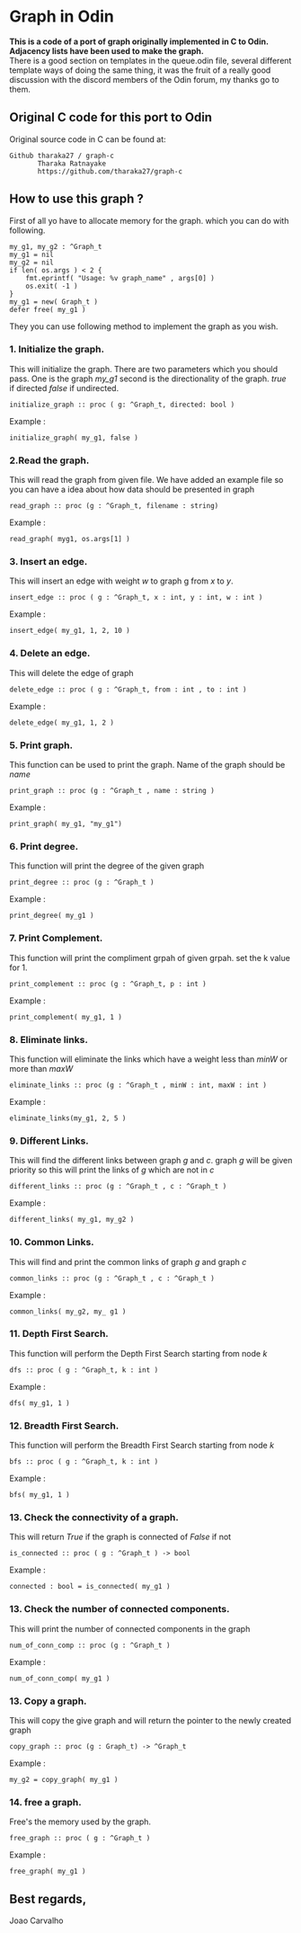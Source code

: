# Graph in Odin

<strong>This is a code of a port of graph originally implemented in C to Odin. Adjacency lists have been used to make the graph.</strong> <br>
There is a good section on templates in the queue.odin file, several different template ways of doing the same thing, it was the fruit of a really good discussion with the discord members of the Odin forum, my thanks go to them.

## Original C code for this port to Odin
Original source code in C can be found at:

```
Github tharaka27 / graph-c
       Tharaka Ratnayake 
       https://github.com/tharaka27/graph-c
```


## How to use this graph ?

First of all yo have to allocate memory for the graph. which you can do with following.

``` odin
my_g1, my_g2 : ^Graph_t
my_g1 = nil
my_g2 = nil 
if len( os.args ) < 2 {
    fmt.eprintf( "Usage: %v graph_name" , args[0] )
    os.exit( -1 )
}
my_g1 = new( Graph_t )
defer free( my_g1 )

```
They you can use following method to implement the graph as you wish.


### 1. Initialize the graph.
This will initialize the graph. There are two parameters which you should pass.
One is the graph *my_g1* second is the directionality of the graph.
*true* if directed *false* if undirected.
```Odin
initialize_graph :: proc ( g: ^Graph_t, directed: bool )
```
Example :
``` odin
initialize_graph( my_g1, false )
```


### 2.Read the graph.
This will read the graph from given file. We have added an example file so you can have a
idea about how data should be presented in graph
``` odin
read_graph :: proc (g : ^Graph_t, filename : string)
```
Example :
```odin
read_graph( myg1, os.args[1] )
```


### 3. Insert an edge.
This will insert an edge with weight *w* to graph g from *x* to *y*. 
``` odin
insert_edge :: proc ( g : ^Graph_t, x : int, y : int, w : int )
```
Example :
``` odin
insert_edge( my_g1, 1, 2, 10 )
```


### 4. Delete an edge.
This will delete the edge of graph 
``` odin
delete_edge :: proc ( g : ^Graph_t, from : int , to : int )
```
Example :
``` odin
delete_edge( my_g1, 1, 2 )
```


### 5. Print graph.
This function can be used to print the graph. Name of the graph should be *name*
``` odin
print_graph :: proc (g : ^Graph_t , name : string )
```
Example :
``` odin
print_graph( my_g1, "my_g1")
```


### 6. Print degree.
This function will print the degree of the given graph
``` odin
print_degree :: proc (g : ^Graph_t )
```
Example :
``` odin
print_degree( my_g1 )
```


### 7. Print Complement.
This function will print the compliment grpah of given grpah. set the k value for 1. 
``` odin
print_complement :: proc (g : ^Graph_t, p : int )
```
Example :
``` odin
print_complement( my_g1, 1 )
```


### 8. Eliminate links.
This function will eliminate the links which have a weight less than *minW* or more than *maxW*
``` odin
eliminate_links :: proc (g : ^Graph_t , minW : int, maxW : int )
```
Example :
``` odin
eliminate_links(my_g1, 2, 5 )
```


### 9. Different Links.
This will find the different links between graph *g* and *c*. graph *g* will be given priority
so this will print the links of *g* which are not in *c*
``` odin
different_links :: proc (g : ^Graph_t , c : ^Graph_t )
```
Example :
``` odin
different_links( my_g1, my_g2 )
```


### 10. Common Links.
This will find and print the common links of graph *g* and graph *c*
``` odin
common_links :: proc (g : ^Graph_t , c : ^Graph_t )
```
Example :
``` odin
common_links( my_g2, my_ g1 )
```


### 11. Depth First Search.
This function will perform the Depth First Search starting from node *k*
``` odin
dfs :: proc ( g : ^Graph_t, k : int )
```
Example :
``` odin
dfs( my_g1, 1 )
```


### 12. Breadth First Search.
This function will perform the Breadth First Search starting from node *k*
``` odin
bfs :: proc ( g : ^Graph_t, k : int )
```
Example :
``` odin
bfs( my_g1, 1 )
```


### 13. Check the connectivity of a graph.
This will return *True* if the graph is connected of *False* if not
``` odin
is_connected :: proc ( g : ^Graph_t ) -> bool
```
Example :
``` odin
connected : bool = is_connected( my_g1 )
```


### 13. Check the number of connected components.
This will print the number of connected components in the graph
``` odin
num_of_conn_comp :: proc (g : ^Graph_t )
```
Example :
``` odin
num_of_conn_comp( my_g1 )
```


### 13. Copy a graph.
This will copy the give graph and will return the pointer to the newly created graph 
``` odin
copy_graph :: proc (g : Graph_t) -> ^Graph_t
```
Example :
``` odin
my_g2 = copy_graph( my_g1 )
```


### 14. free a graph.
Free's the memory used by the graph.
``` odin
free_graph :: proc ( g : ^Graph_t )
```
Example :
``` odin
free_graph( my_g1 )
```

## Best regards,
Joao Carvalho